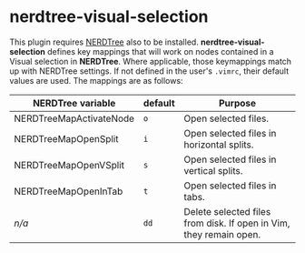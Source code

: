 # nerdtree-visual-selection
This plugin requires [NERDTree](https://github.com/scrooloose/nerdtree) also to be installed. **nerdtree-visual-selection** defines key mappings that will work on nodes contained in a Visual selection in **NERDTree**. Where applicable, those keymappings match up with NERDTree settings. If not defined in the user's `.vimrc`, their default values are used. The mappings are as follows:

NERDTree variable | default | Purpose
---|---|---
NERDTreeMapActivateNode | `o`  | Open selected files.
NERDTreeMapOpenSplit    | `i`  | Open selected files in horizontal splits.
NERDTreeMapOpenVSplit   | `s`  | Open selected files in vertical splits.
NERDTreeMapOpenInTab    | `t`  | Open selected files in tabs.
*n/a*                   | `dd` | Delete selected files from disk. If open in Vim, they remain open.
